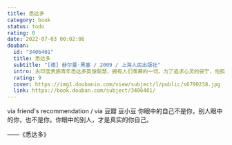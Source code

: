 ```yaml
---
title: 悉达多
category: book
status: todo
rating: 0
date: 2022-07-03 00:02:06
douban:
  id: "3406401"
  title: 悉达多
  subtitle: "[德] 赫尔曼·黑塞 / 2009 / 上海人民出版社"
  intro: 古印度贵族青年悉达多英俊聪慧，拥有人们羡慕的一切。为了追求心灵的安宁，他孤身一人展开了求道之旅。他在舍卫城聆听佛陀乔答摩宣讲教义，在繁华的大城中结识了名妓伽摩拉，并成为一名富商。心灵与肉体的享受达到顶峰，却让他对自己厌倦、鄙弃到极点。在与伽摩拉最后一次欢爱之后，他抛弃了自己所有世俗的一切，来到那河边，想结束自己的生命。在那最绝望的一刹那，他突然听到了生命之河永恒的声音……经过几乎一生的追求，悉达多终于体验到万事万物的圆融统一，所有生命的不可摧毁的本性，并最终将自我融入了瞬间的永恒之中。
  rating: 9
  cover: https://img1.doubanio.com/view/subject/l/public/s6790238.jpg
  link: https://book.douban.com/subject/3406401/
---
```


via friend's recommendation / via 豆瓣 豆小豆 你眼中的自己不是你，别人眼中的你，也不是你。你眼中的别人，才是真实的你自己。

——《悉达多》